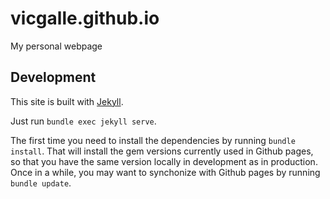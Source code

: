 # vicgalle.github.io
My personal webpage

## Development

This site is built with [Jekyll](https://github.com/jekyll/jekyll).

Just run `bundle exec jekyll serve`.

The first time you need to install the dependencies by running `bundle install`. That will install the gem versions currently used in Github pages, so that you have the same version locally in development as in production. Once in a while, you may want to synchonize with Github pages by running `bundle update`.

